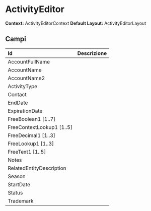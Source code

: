 # ActivityEditor

**Context:** ActivityEditorContext
**Default Layout:** ActivityEditorLayout



## Campi

| Id | Descrizione | 
| :--- | :--- | 
| AccountFullName |  | 
| AccountName |  | 
| AccountName2 |  | 
| ActivityType |  | 
| Contact |  | 
| EndDate |  | 
| ExpirationDate |  | 
| FreeBoolean1 [1..7] |  | 
| FreeContextLookup1 [1..5] |  | 
| FreeDecimal1 [1..3] |  | 
| FreeLookup1 [1..3] |  | 
| FreeText1 [1..5] |  | 
| Notes |  | 
| RelatedEntityDescription |  | 
| Season |  | 
| StartDate |  | 
| Status |  | 
| Trademark |  | 

